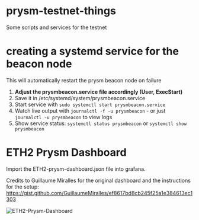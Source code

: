 # prysm-testnet-things
Some scripts and services for the testnet

# creating a systemd service for the beacon node
This will automatically restart the prysm beacon node on failure

1) **Adjust the prysmbeacon.service file accordingly (User, ExecStart)**
2) Save it in /etc/systemd/system/prysmbeacon.service
3) Start service with `sudo systemctl start prysmbeacon.service`
4) Watch live output with `journalctl -f -u prysmbeacon` - or just `journalctl -u prysmbeacon` to view logs
5) Show service status: `systemctl status prysmbeacon` or `systemctl show prysmbeacon`

# ETH2 Prysm Dashboard

Import the ETH2-prysm-dashboard.json file into grafana.

Credits to Guillaume Miralles for the original dashboard and the instructions for the setup: https://gist.github.com/GuillaumeMiralles/ef8617bd8cb245f25a1e384613ec1303 

![ETH2-Prysm-Dashboard](https://github.com/ppunktw/prysm-testnet-things/blob/master/eth2-prysm-dashboard.PNG)
